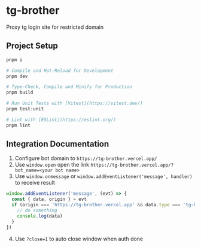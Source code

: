 # tg-brother

Proxy tg login site for restricted domain

## Project Setup

```sh
pnpm i

# Compile and Hot-Reload for Development
pnpm dev

# Type-Check, Compile and Minify for Production
pnpm build

# Run Unit Tests with [Vitest](https://vitest.dev/)
pnpm test:unit

# Lint with [ESLint](https://eslint.org/)
pnpm lint
```

## Integration Documentation

1. Configure bot domain to `https://tg-brother.vercel.app/`
2. Use `window.open` open the link `https://tg-brother.vercel.app/?bot_name=<your bot name>`
3. Use `window.onmessage` or `window.addEventListener('message', handler)` to receive result

```ts
window.addEventListener('message', (evt) => {
  const { data, origin } = evt
  if (origin === 'https://tg-brother.vercel.app' && data.type === 'tg-brother:telegram_login') {
    // do something
    console.log(data)
  }
})
```

4. Use `?close=1` to auto close window when auth done
